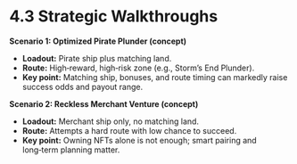 
# 4.3 Strategic Walkthroughs

**Scenario 1: Optimized Pirate Plunder (concept)**
* **Loadout:** Pirate ship plus matching land.
* **Route:** High‑reward, high‑risk zone (e.g., Storm’s End Plunder).
* **Key point:** Matching ship, bonuses, and route timing can markedly raise success odds and payout range.

**Scenario 2: Reckless Merchant Venture (concept)**
* **Loadout:** Merchant ship only, no matching land.
* **Route:** Attempts a hard route with low chance to succeed.
* **Key point:** Owning NFTs alone is not enough; smart pairing and long‑term planning matter.

 

